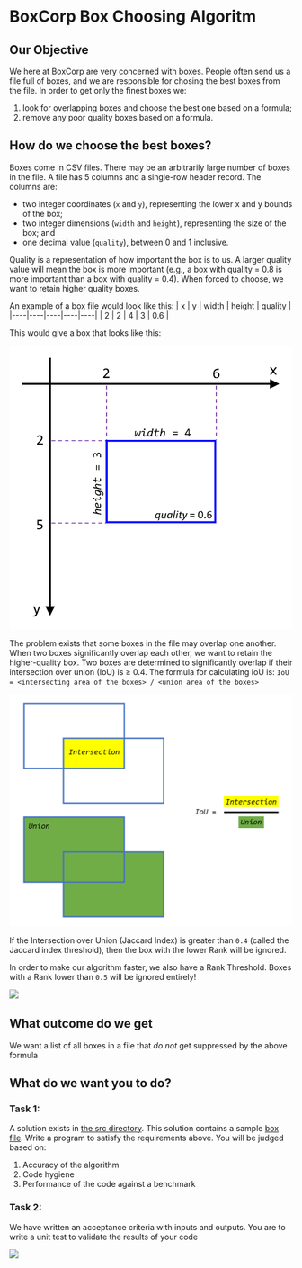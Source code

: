 # BoxCorp Box Choosing Algoritm
## Our Objective
We here at BoxCorp are very concerned with boxes. People often send us a file full of boxes, and we are responsible for chosing the best boxes from the file. In order to get only the finest boxes we:
1. look for overlapping boxes and choose the best one based on a formula;
2. remove any poor quality boxes based on a formula.

## How do we choose the best boxes? 
Boxes come in CSV files. There may be an arbitrarily large number of boxes in the file. A file has 5 columns and a single-row header record. The columns are:
* two integer coordinates (`x` and `y`), representing the lower x and y bounds of the box;
* two integer dimensions (`width` and `height`), representing the size of the box; and
* one decimal value (`quality`), between 0 and 1 inclusive.

Quality is a representation of how important the box is to us. A larger quality value will mean the box is more important (e.g., a box with quality = 0.8 is more important than a box with quality = 0.4). When forced to choose, we want to retain higher quality boxes.

An example of a box file would look like this:
| x | y | width | height | quality |
|----|----|----|----|----|
| 2 | 2 | 4 | 3 | 0.6 |

This would give a box that looks like this:

<img src="./Images/BoxExample.png" width="600px"/>

The problem exists that some boxes in the file may overlap one another. When two boxes significantly overlap each other, we want to retain the higher-quality box. Two boxes are determined to significantly overlap if their intersection over union (IoU) is ≥ 0.4. The formula for calculating IoU is: `IoU = <intersecting area of the boxes> / <union area of the boxes>`

<img src="./Images/IoU.png" width="600px" />

If the Intersection over Union (Jaccard Index) is greater than `0.4` (called the Jaccard index threshold), then the box with the lower Rank will be ignored.

In order to make our algorithm faster, we also have a Rank Threshold. Boxes with a Rank lower than `0.5` will be ignored entirely! 

<img src="./Images/poof.gif" width="200px"/>

## What outcome do we get
We want a list of all boxes in a file that *do not* get suppressed by the above formula

## What do we want you to do?

### Task 1:
A solution exists in [the src directory](./src). This solution contains a sample [box file](./src/BoxCorp/BoxCorp.App/boxes.csv).  Write a program to satisfy the requirements above. You will be judged based on:
1. Accuracy of the algorithm
2. Code hygiene
3. Performance of the code against a benchmark

### Task 2:
We have written an acceptance criteria with inputs and outputs. You are to write a unit test to validate the results of your code

![](./Images/acceptance.png)

